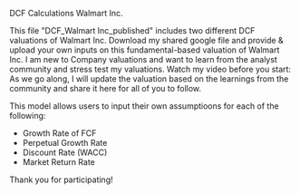 DCF Calculations Walmart Inc.

This file "DCF_Walmart Inc_published" includes two different DCF valuations of Walmart Inc.
Download my shared google file and provide & upload your own inputs on this fundamental-based valuation of Walmart Inc.
I am new to Company valuations and want to learn from the analyst community and stress test my valuations. Watch my video before you start: 
As we go along, I will update the valuation based on the learnings from the community and share it here for all of you to follow.

This model allows users to input their own assumptioons for each of the following:
- Growth Rate of FCF
- Perpetual Growth Rate
- Discount Rate (WACC)
- Market Return Rate

Thank you for participating!
